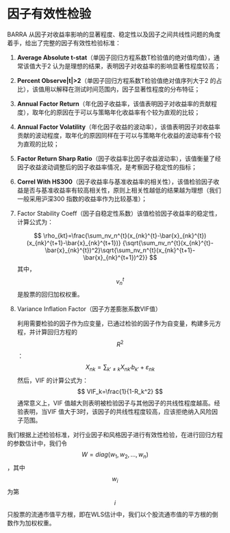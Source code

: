 # 因子有效性检验

BARRA 从因子对收益率影响的显著程度、稳定性以及因子之间共线性问题的角度着手，给出了完整的因子有效性检验标准：

1. **Average Absolute t-stat**（单因子回归方程系数T检验值的绝对值均值），通常该值大于2 认为是理想的结果，表明因子对收益率的影响显著性程度较高；

2. **Percent Observe|t|>2**（单因子回归方程系数T检验值绝对值序列大于2 的占比），该值用以解释在测试时间范围内，因子显著性程度的分布特征；

3. **Annual Factor Return**（年化因子收益率，该值表明因子对收益率的贡献程度），取年化的原因在于可以与策略年化收益率有个较为直观的比较；

4. **Annual Factor Volatility**（年化因子收益的波动率），该值表明因子对收益率贡献的波动程度，取年化的原因同样在于可以与策略年化收益的波动率有个较为直观的比较；

5. **Factor Return Sharp Ratio**（因子收益率比因子收益波动率），该值衡量了经因子收益波动调整后的因子收益率情况，是考察因子稳定性的指标；

6. **Correl With HS300**（因子收益率与基准收益率的相关性），该值检验因子收益是否与基准收益率有较高相关性，原则上相关性越低的结果越为理想（我们一般采用沪深300 指数的收益率作为比较基准）；

7. Factor Stability Coeff（因子自稳定性系数）该值检验因子收益率的稳定性，计算公式为：

   $$
   \rho_{kt}=\frac{\sum_nv_n^{t}(x_{nk}^{t}-\bar{x}_{nk}^{t})(x_{nk}^{t+1}-\bar{x}_{nk}^{t+1})}
   {\sqrt{\sum_nv_n^{t}(x_{nk}^{t}-\bar{x}_{nk}^{t})^2}\sqrt{\sum_nv_n^{t}(x_{nk}^{t+1}-\bar{x}_{nk}^{t+1})^2}}
   $$
   其中，$$v_n^t$$是股票的回归加权权重。

8. Variance Inflation Factor（因子方差膨胀系数VIF值）

   利用需要检验的因子作为应变量，已通过检验的因子作为自变量，构建多元方程，并计算回归方程的$$R^2$$ ：
   $$
   X_{nk}=\sum_{k'\neq k}X_{nk'}b_{k'}+\varepsilon_{nk}
   $$
   然后，VIF 的计算公式为：
   $$
   VIF_k=\frac{1}{1-R_k^2}
   $$
   通常意义上，VIF 值越大则表明被检验因子与其他因子的共线性程度越高。经验表明，当VIF 值大于3时，该因子的共线性程度较高，应该拒绝纳入风险因子范围。

我们根据上述检验标准，对行业因子和风格因子进行有效性检验，在进行回归方程的参数估计中，我们令$$W=diag(w_1,w_2,\dots,w_n)$$，其中$$w_i$$ 为第$$i $$只股票的流通市值平方根，即在WLS估计中，我们以个股流通市值的平方根的倒数作为加权权重。